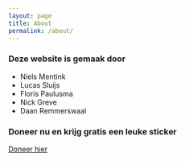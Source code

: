 ```yaml
---
layout: page
title: About
permalink: /about/
---
```


### Deze website is gemaak door
- Niels Mentink
- Lucas Sluijs
- Floris Paulusma
- Nick Greve
- Daan Remmerswaal

### Doneer nu en krijg gratis een leuke sticker

[Doneer hier](https://paypal.me/nielsmentink)
